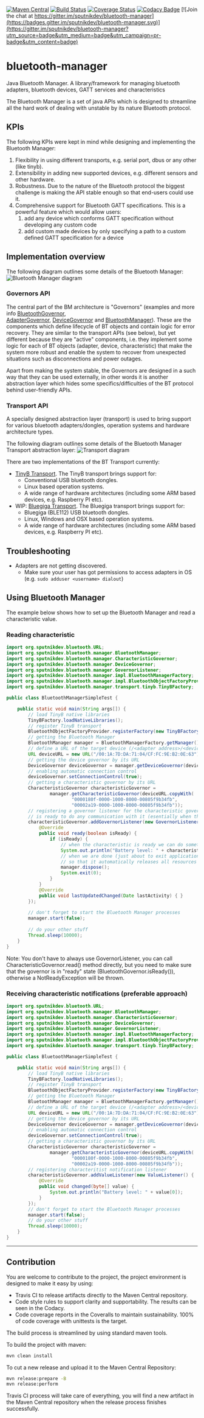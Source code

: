 [![Maven Central](https://img.shields.io/maven-central/v/org.sputnikdev/bluetooth-manager.svg)](https://mvnrepository.com/artifact/org.sputnikdev/bluetooth-manager)
[![Build Status](https://travis-ci.org/sputnikdev/bluetooth-manager.svg?branch=master)](https://travis-ci.org/sputnikdev/bluetooth-manager)
[![Coverage Status](https://coveralls.io/repos/github/sputnikdev/bluetooth-manager/badge.svg?branch=master)](https://coveralls.io/github/sputnikdev/bluetooth-manager?branch=master)
[![Codacy Badge](https://api.codacy.com/project/badge/Grade/5afbd725e7b24215a350b6d9921a3684)](https://www.codacy.com/app/vkolotov/bluetooth-manager?utm_source=github.com&amp;utm_medium=referral&amp;utm_content=sputnikdev/bluetooth-manager&amp;utm_campaign=Badge_Grade)
[![Join the chat at https://gitter.im/sputnikdev/bluetooth-manager](https://badges.gitter.im/sputnikdev/bluetooth-manager.svg)](https://gitter.im/sputnikdev/bluetooth-manager?utm_source=badge&utm_medium=badge&utm_campaign=pr-badge&utm_content=badge)
# bluetooth-manager
Java Bluetooth Manager. A library/framework for managing bluetooth adapters, bluetooth devices, GATT services and characteristics

The Bluetooth Manager is a set of java APIs which is designed to streamline all the hard work of dealing with unstable 
by its nature Bluetooth protocol. 

## KPIs

The following KPIs were kept in mind while designing and implementing the Bluetooth Manager:

1. Flexibility in using different transports, e.g. serial port, dbus or any other (like tinyb).
2. Extensibility in adding new supported devices, e.g. different sensors and other hardware.
3. Robustness. Due to the nature of the Bluetooth protocol the biggest challenge is making the API stable enough 
so that end-users could use it.
4. Comprehensive support for Bluetooth GATT specifications. This is a powerful feature which would allow users:
    1. add any device which conforms GATT specification without developing any custom code
    2. add custom made devices by only specifying a path to a custom defined GATT specification for a device
 
## Implementation overview 
 
The following diagram outlines some details of the Bluetooth Manager:
![Bluetooth Manager diagram](bluetooth-manager.png?raw=true "Bluetooth Manager diagram") 
 
### Governors API

The central part of the BM architecture is "Governors" (examples and more info 
[BluetoothGovernor](https://github.com/sputnikdev/bluetooth-manager/blob/master/src/main/java/org/sputnikdev/bluetooth/manager/BluetoothGovernor.java),  
[AdapterGovernor](https://github.com/sputnikdev/bluetooth-manager/blob/master/src/main/java/org/sputnikdev/bluetooth/manager/AdapterGovernor.java), 
[DeviceGovernor](https://github.com/sputnikdev/bluetooth-manager/blob/master/src/main/java/org/sputnikdev/bluetooth/manager/DeviceGovernor.java) and 
[BluetoothManager](https://github.com/sputnikdev/bluetooth-manager/blob/master/src/main/java/org/sputnikdev/bluetooth/manager/BluetoothManager.java)). 
These are the components which define lifecycle of BT objects and contain logic for error recovery. They are similar to the transport APIs (see below), 
but yet different because they are "active" components, i.e. they implement some logic for each of BT objects (adapter, device, characteristic) that make 
the system more robust and enable the system to recover from unexpected situations such as disconnections and power outages.

Apart from making the system stable, the Governors are designed in a such way that they can be used externally, 
in other words it is another abstraction layer which hides some specifics/difficulties of the BT protocol behind user-friendly APIs.
 
### Transport API

A specially designed abstraction layer (transport) is used to bring support 
for various bluetooth adapters/dongles, operation systems and hardware architecture types.

The following diagram outlines some details of the Bluetooth Manager Transport abstraction layer:
![Transport diagram](bm-transport-abstraction-layer.png?raw=true "Bluetooth Manager Transport abstraction layer")

There are two implementations of the BT Transport currently:
 - [TinyB Transport](https://github.com/sputnikdev/bluetooth-manager-tinyb).
    The TinyB transport brings support for:
     * Conventional USB bluetooth dongles. 
     * Linux based operation systems.
     * A wide range of hardware architectures (including some ARM based devices, e.g. Raspberry PI etc).
 - WIP: [Bluegiga Transport](https://github.com/sputnikdev/bluetooth-manager-bluegiga).
    The Bluegiga transport brings support for:
     * Bluegiga (BLE112) USB bluetooth dongles. 
     * Linux, Windows and OSX based operation systems.
     * A wide range of hardware architectures (including some ARM based devices, e.g. Raspberry PI etc).

## Troubleshooting

* Adapters are not getting discovered.
  * Make sure your user has got permissions to access adapters in OS (e.g. `sudo adduser <username> dialout`)

## Using Bluetooth Manager

The example below shows how to set up the Bluetooth Manager and read a characteristic value.

### Reading characteristic

```java
import org.sputnikdev.bluetooth.URL;
import org.sputnikdev.bluetooth.manager.BluetoothManager;
import org.sputnikdev.bluetooth.manager.CharacteristicGovernor;
import org.sputnikdev.bluetooth.manager.DeviceGovernor;
import org.sputnikdev.bluetooth.manager.GovernorListener;
import org.sputnikdev.bluetooth.manager.impl.BluetoothManagerFactory;
import org.sputnikdev.bluetooth.manager.impl.BluetoothObjectFactoryProvider;
import org.sputnikdev.bluetooth.manager.transport.tinyb.TinyBFactory;

public class BluetoothManagerSimpleTest {

    public static void main(String args[]) {
        // load TinyB native libraries
        TinyBFactory.loadNativeLibraries();
        // register TinyB transport
        BluetoothObjectFactoryProvider.registerFactory(new TinyBFactory());
        // getting the Bluetooth Manager
        BluetoothManager manager = BluetoothManagerFactory.getManager();
        // define a URL of the target device (/<adapter address>/<device address>)
        URL deviceURL = new URL("/00:1A:7D:DA:71:04/CF:FC:9E:B2:0E:63");
        // getting the device governor by its URL
        DeviceGovernor deviceGovernor = manager.getDeviceGovernor(deviceURL);
        // enabling automatic connection control
        deviceGovernor.setConnectionControl(true);
        // getting a characteristic governor by its URL
        CharacteristicGovernor characteristicGovernor =
                manager.getCharacteristicGovernor(deviceURL.copyWith(
                        "0000180f-0000-1000-8000-00805f9b34fb",
                        "00002a19-0000-1000-8000-00805f9b34fb"));
        // registering a governor listener for the characteristic governor which will tell us when the governor 
        // is ready to do any communication with it (esentially when the device gets connected and services get resolved)
        characteristicGovernor.addGovernorListener(new GovernorListener() {
            @Override
            public void ready(boolean isReady) {
                if (isReady) {
                    // when the characteristic is ready we can do something with it, let's read its value
                    System.out.println("Battery level: " + characteristicGovernor.read()[0]);
                    // when we are done (just about to exit application) it is advisable to dispose the Bluetooth Manager, 
                    // so that it automatically releases all resources (disconnects devices etc)
                    manager.dispose();
                    System.exit(0);
                }
            }
            @Override
            public void lastUpdatedChanged(Date lastActivity) { }
        });
        
        // don't forget to start the Bluetooth Manager processes
        manager.start(false);
        
        // do your other stuff
        Thread.sleep(10000);
    }
}
```
Note: You don't have to always use GovernorListener, you can call CharacteristicGovernor.read() method directly, 
but you need to make sure that the governor is in "ready" state (BluetoothGovernor.isReady()), 
otherwise a NotReadyException will be thrown.

### Receiving characteristic notifications (preferable approach)

```java
import org.sputnikdev.bluetooth.URL;
import org.sputnikdev.bluetooth.manager.BluetoothManager;
import org.sputnikdev.bluetooth.manager.CharacteristicGovernor;
import org.sputnikdev.bluetooth.manager.DeviceGovernor;
import org.sputnikdev.bluetooth.manager.GovernorListener;
import org.sputnikdev.bluetooth.manager.impl.BluetoothManagerFactory;
import org.sputnikdev.bluetooth.manager.impl.BluetoothObjectFactoryProvider;
import org.sputnikdev.bluetooth.manager.transport.tinyb.TinyBFactory;

public class BluetoothManagerSimpleTest {

    public static void main(String args[]) {
        // load TinyB native libraries
        TinyBFactory.loadNativeLibraries();
        // register TinyB transport
        BluetoothObjectFactoryProvider.registerFactory(new TinyBFactory());
        // getting the Bluetooth Manager
        BluetoothManager manager = BluetoothManagerFactory.getManager();
        // define a URL of the target device (/<adapter address>/<device address>)
        URL deviceURL = new URL("/00:1A:7D:DA:71:04/CF:FC:9E:B2:0E:63");
        // getting the device governor by its URL
        DeviceGovernor deviceGovernor = manager.getDeviceGovernor(deviceURL);
        // enabling automatic connection control
        deviceGovernor.setConnectionControl(true);
        // getting a characteristic governor by its URL
        CharacteristicGovernor characteristicGovernor =
                manager.getCharacteristicGovernor(deviceURL.copyWith(
                        "0000180f-0000-1000-8000-00805f9b34fb",
                        "00002a19-0000-1000-8000-00805f9b34fb"));
        // registering characteritist notification listener
        characteristicGovernor.addValueListener(new ValueListener() {
            @Override
            public void changed(byte[] value) {
                System.out.println("Battery level: " + value[0]);
            }
        });
        // don't forget to start the Bluetooth Manager processes
        manager.start(false);
        // do your other stuff
        Thread.sleep(10000);
    }
}
```

---
## Contribution

You are welcome to contribute to the project, the project environment is designed to make it easy by using:
* Travis CI to release artifacts directly to the Maven Central repository.
* Code style rules to support clarity and supportability. The results can be seen in the Codacy. 
* Code coverage reports in the Coveralls to maintain sustainability. 100% of code coverage with unittests is the target.

The build process is streamlined by using standard maven tools. 

To build the project with maven:
```bash
mvn clean install
```

To cut a new release and upload it to the Maven Central Repository:
```bash
mvn release:prepare -B
mvn release:perform
```
Travis CI process will take care of everything, you will find a new artifact in the Maven Central repository when the release process finishes successfully.